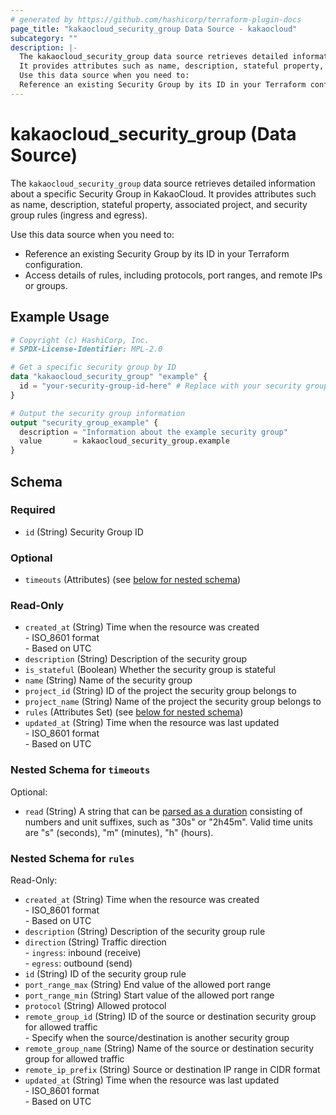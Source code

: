 ```yaml
---
# generated by https://github.com/hashicorp/terraform-plugin-docs
page_title: "kakaocloud_security_group Data Source - kakaocloud"
subcategory: ""
description: |-
  The kakaocloud_security_group data source retrieves detailed information about a specific Security Group in KakaoCloud.
  It provides attributes such as name, description, stateful property, associated project, and security group rules (ingress and egress).
  Use this data source when you need to:
  Reference an existing Security Group by its ID in your Terraform configuration.Access details of rules, including protocols, port ranges, and remote IPs or groups.
---
```


# kakaocloud_security_group (Data Source)

The `kakaocloud_security_group` data source retrieves detailed information about a specific Security Group in KakaoCloud.
It provides attributes such as name, description, stateful property, associated project, and security group rules (ingress and egress).

Use this data source when you need to:
- Reference an existing Security Group by its ID in your Terraform configuration.
- Access details of rules, including protocols, port ranges, and remote IPs or groups.

## Example Usage

```terraform
# Copyright (c) HashiCorp, Inc.
# SPDX-License-Identifier: MPL-2.0

# Get a specific security group by ID
data "kakaocloud_security_group" "example" {
  id = "your-security-group-id-here" # Replace with your security group ID
}

# Output the security group information
output "security_group_example" {
  description = "Information about the example security group"
  value       = kakaocloud_security_group.example
}
```

<!-- schema generated by tfplugindocs -->
## Schema

### Required

- `id` (String) Security Group ID

### Optional

- `timeouts` (Attributes) (see [below for nested schema](#nestedatt--timeouts))

### Read-Only

- `created_at` (String) Time when the resource was created <br/> - ISO_8601 format <br/> - Based on UTC
- `description` (String) Description of the security group
- `is_stateful` (Boolean) Whether the security group is stateful
- `name` (String) Name of the security group
- `project_id` (String) ID of the project the security group belongs to
- `project_name` (String) Name of the project the security group belongs to
- `rules` (Attributes Set) (see [below for nested schema](#nestedatt--rules))
- `updated_at` (String) Time when the resource was last updated <br/> - ISO_8601 format <br/> - Based on UTC

<a id="nestedatt--timeouts"></a>
### Nested Schema for `timeouts`

Optional:

- `read` (String) A string that can be [parsed as a duration](https://pkg.go.dev/time#ParseDuration) consisting of numbers and unit suffixes, such as "30s" or "2h45m". Valid time units are "s" (seconds), "m" (minutes), "h" (hours).


<a id="nestedatt--rules"></a>
### Nested Schema for `rules`

Read-Only:

- `created_at` (String) Time when the resource was created <br/> - ISO_8601 format <br/> - Based on UTC
- `description` (String) Description of the security group rule
- `direction` (String) Traffic direction <br/> - `ingress`: inbound (receive) <br/> - `egress`: outbound (send)
- `id` (String) ID of the security group rule
- `port_range_max` (String) End value of the allowed port range
- `port_range_min` (String) Start value of the allowed port range
- `protocol` (String) Allowed protocol
- `remote_group_id` (String) ID of the source or destination security group for allowed traffic <br/> - Specify when the source/destination is another security group
- `remote_group_name` (String) Name of the source or destination security group for allowed traffic
- `remote_ip_prefix` (String) Source or destination IP range in CIDR format
- `updated_at` (String) Time when the resource was last updated <br/> - ISO_8601 format <br/> - Based on UTC
